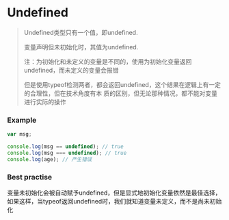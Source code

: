 # Undefined

> Undefined类型只有一个值，即undefined.
>
> 变量声明但未初始化时，其值为undefined.
>
> 注：为初始化和未定义的变量是不同的，使用为初始化变量返回undefined，而未定义的变量会报错
>
> ​	但是使用typeof检测两者，都会返回undefined，这个结果在逻辑上有一定的合理性，但在技术角度有本					   质的区别，但无论那种情况，都不能对变量进行实际的操作

### Example

```javascript
var msg;

console.log(msg == undefined); // true
console.log(msg === undefined); // true
console.log(age); // 产生错误
```

### Best practise

变量未初始化会被自动赋予undefined，但是显式地初始化变量依然是最佳选择，如果这样，当typeof返回undefined时，我们就知道变量未定义，而不是尚未初始化